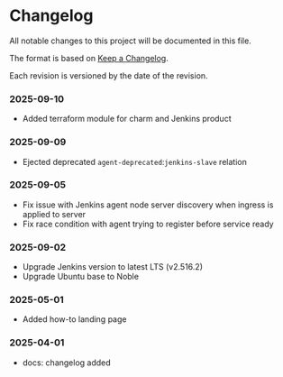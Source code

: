 # Changelog

All notable changes to this project will be documented in this file.

The format is based on [Keep a Changelog](https://keepachangelog.com/en/1.1.0/).

Each revision is versioned by the date of the revision.

### 2025-09-10

- Added terraform module for charm and Jenkins product

### 2025-09-09

- Ejected deprecated `agent-deprecated`:`jenkins-slave` relation

### 2025-09-05

- Fix issue with Jenkins agent node server discovery when ingress is applied to server
- Fix race condition with agent trying to register before service ready

### 2025-09-02

- Upgrade Jenkins version to latest LTS (v2.516.2)
- Upgrade Ubuntu base to Noble

### 2025-05-01

- Added how-to landing page 

### 2025-04-01

- docs: changelog added
